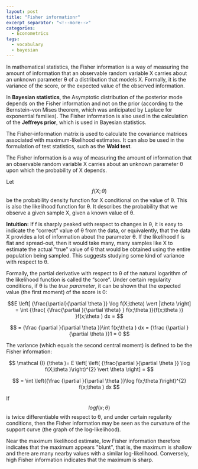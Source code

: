 ```yaml
---
layout: post
title: "Fisher informationr"
excerpt_separator: "<!--more-->"
categories:
  - Econometrics
tags:
  - vocabulary 
  - bayesian
---
```



<script src="https://cdn.mathjax.org/mathjax/latest/MathJax.js?config=TeX-AMS-MML_HTMLorMML" type="text/javascript"></script>


In mathematical statistics, the Fisher information 
is a way of measuring the amount of information that an observable random variable X carries 
about an unknown parameter θ of a distribution that models X. 
Formally, it is the variance of the score, or the expected value of the observed information.

In **Bayesian statistics**, the Asymptotic distribution of the posterior mode depends on the Fisher
information and not on the prior (according to the Bernstein–von Mises theorem, 
which was anticipated by Laplace for exponential families).
The Fisher information is also used in the calculation of the **Jeffreys prior**, 
which is used in Bayesian statistics.

The Fisher-information matrix is used to calculate the covariance matrices associated 
with maximum-likelihood estimates. It can also be used in the formulation of test statistics, 
such as the **Wald test**.

<!--more-->

The Fisher information is a way of measuring the amount of information that an observable 
random variable X carries about an unknown parameter θ upon which the probability of X depends. 

Let $$f(X; \theta)$$ be the probability density function for X conditional on the value of θ. 
This is also the likelihood function for θ. It describes the probability that we observe 
a given sample X, given a known value of θ. 

**Intuition:**  If f is sharply peaked with respect to changes in θ, it is easy to indicate the “correct” 
value of θ from the data, or equivalently, that the data X provides a lot of information 
about the parameter θ. If the likelihood f is flat and spread-out, then it would take many, 
many samples like X to estimate the actual “true” value of θ that would be obtained 
using the entire population being sampled. This suggests studying some kind of 
variance with respect to θ.

Formally, the partial derivative with respect to θ of the natural logarithm
of the likelihood function is called the “score”. 
Under certain regularity conditions, if θ is the *true parameter*, it can be shown that 
the expected value (the first moment) of the score is 0:

$$E \left[ {\frac{\partial}{\partial \theta }} \log f(X;\theta) \vert |\theta \right] = \int {\frac{ {\frac{\partial }{\partial \theta} } f(x;\theta )}{f(x;\theta )} }f(x;\theta ) dx = $$

$$ = {\frac {\partial }{\partial \theta }}\int f(x;\theta ) dx  = {\frac {\partial }{\partial \theta }}1 = 0 $$  

The variance (which equals the second central moment) is defined to be the Fisher information:

$$ \mathcal {I} (\theta )= E \left[ \left( {\frac{\partial }{\partial \theta }} \log f(X;\theta )\right)^{2} \vert \theta \right] = $$

$$ = \int \left({\frac {\partial }{\partial \theta }}\log f(x;\theta )\right)^{2} f(x;\theta ) dx $$ 

If $$log f(x; \theta)$$  is twice differentiable with respect to θ,
and under certain regularity conditions, then the Fisher information may 
be seen as the curvature of the support curve (the graph of the log-likelihood). 

Near the maximum likelihood estimate, low Fisher information therefore indicates that 
the maximum appears "blunt", that is, the maximum is shallow and there are many 
nearby values with a similar log-likelihood. Conversely, 
high Fisher information indicates that the maximum is sharp.


